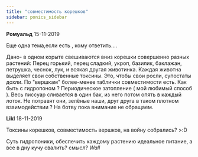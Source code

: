 ```yaml
---
title: "совместимость корешков"
sidebar: ponics_sidebar
---
```


**Ромуальд** 15-11-2019

Еще одна тема,если есть , кому ответить....

Дано- в одном корыте свешиваются вниз корешки совершенно разных растений: Перец горький, перец сладкий, укроп, базилик, баклажан, петрушка, чеснок, лук, и всякая другая животинка. Каждая животна выделяет свои собственные токсины. Это, чтобы свои росли, супостаты дохли. По "вершкам" более-менее таблички совместимости есть. Как быть с гидропоном ? Периодическое затопление ( мой любимый способ ). Весь писсуар сливается в один бак, из него потом опять в каждый лоток. Не потравят они, зелёные наши, друг друга в таком плотном взаимодействии ? На ботву пока внимание не обращаем.


**Likl** 18-11-2019

Токсины корешков, совместимость вершков, на войну собрались? &gt;:D

Суть гидропоники, обеспечить каждому растению идеальное питание, а все в дну кучу свалить? смысл? *Wall*



